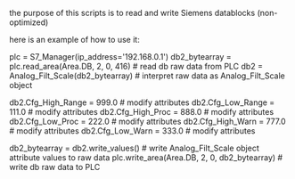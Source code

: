 the purpose of this scripts is to read and write Siemens datablocks (non-optimized) 

here is an example of how to use it:

plc = S7_Manager(ip_address='192.168.0.1')
db2_bytearray = plc.read_area(Area.DB, 2, 0, 416)  # read db raw data from PLC
db2 = Analog_Filt_Scale(db2_bytearray)  # interpret raw data as Analog_Filt_Scale object

db2.Cfg_High_Range = 999.0  # modify attributes
db2.Cfg_Low_Range = 111.0  # modify attributes
db2.Cfg_High_Proc = 888.0  # modify attributes
db2.Cfg_Low_Proc = 222.0  # modify attributes
db2.Cfg_High_Warn = 777.0  # modify attributes
db2.Cfg_Low_Warn = 333.0  # modify attributes

db2_bytearray = db2.write_values()  # write Analog_Filt_Scale object attribute values to raw data
plc.write_area(Area.DB, 2, 0, db2_bytearray)  # write db raw data to PLC
